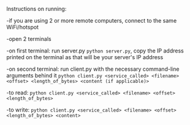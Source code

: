 Instructions on running:

-if you are using 2 or more remote computers, connect to the same WiFi/hotspot

-open 2 terminals

-on first terminal: run server.py `python server.py`, copy the IP address printed on the terminal as that will be your server's IP address

-on second terminal: run client.py with the necessary command-line arguments behind it `python client.py <service_called> <filename> <offset> <length_of_bytes> <content (if applicable)>`

  -to read: `python client.py <service_called> <filename> <offset> <length_of_bytes>`
  
  -to write: `python client.py <service_called> <filename> <offset> <length_of_bytes> <content>`
